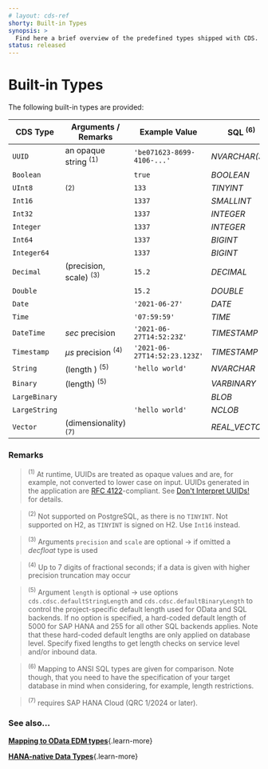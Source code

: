 ```yaml
---
# layout: cds-ref
shorty: Built-in Types
synopsis: >
  Find here a brief overview of the predefined types shipped with CDS.
status: released
---
```



# Built-in Types


The following built-in types are provided:


| CDS Type | Arguments / Remarks | Example Value | SQL <sup>(6)</sup> |
| --- | --- | ---  | --- |
| `UUID` | an opaque string <sup>(1)</sup> | `'be071623-8699-4106-...'` | _NVARCHAR(36)_  |
| `Boolean` | | `true` | _BOOLEAN_  |
| `UInt8` | <sup>(2)</sup> | `133` | _TINYINT_  |
| `Int16` | | `1337` | _SMALLINT_  |
| `Int32` | | `1337` | _INTEGER_  |
| `Integer` | | `1337` | _INTEGER_  |
| `Int64` | | `1337` | _BIGINT_  |
| `Integer64` | | `1337` | _BIGINT_  |
| `Decimal` | (precision, scale) <sup>(3)</sup> | `15.2` | _DECIMAL_  |
| `Double` | | `15.2` | _DOUBLE_  |
| `Date` | | `'2021-06-27'` | _DATE_  |
| `Time` | | `'07:59:59'` | _TIME_  |
| `DateTime` | _sec_ precision | `'2021-06-27T14:52:23Z'` | _TIMESTAMP_  |
| `Timestamp` | _µs_ precision <sup>(4)</sup> | `'2021-06-27T14:52:23.123Z'` |  _TIMESTAMP_  |
| `String` | (length ) <sup>(5)</sup> | `'hello world'` | _NVARCHAR_  |
| `Binary` | (length) <sup>(5)</sup> | |  _VARBINARY_  |
| `LargeBinary` |  | | _BLOB_ |
| `LargeString` |  | `'hello world'` | _NCLOB_  |
| `Vector` | (dimensionality) <sup>(7)</sup> | |  _REAL_VECTOR_  |


### Remarks


> <sup>(1)</sup> At runtime, UUIDs are treated as opaque values and are, for example, not converted to lower case on input. UUIDs generated in the application are [RFC 4122](https://tools.ietf.org/html/rfc4122)-compliant. See [Don't Interpret UUIDs!](../guides/domain-modeling#don-t-interpret-uuids) for details.

> <sup>(2)</sup> Not supported on PostgreSQL, as there is no `TINYINT`. Not supported on H2, as `TINYINT` is signed on H2. Use `Int16` instead.

> <sup>(3)</sup> Arguments `precision` and `scale` are optional → if omitted a *decfloat* type is used

> <sup>(4)</sup> Up to 7 digits of fractional seconds; if a data is given with higher precision truncation may occur

> <sup>(5)</sup> Argument `length` is optional → use options `cds.cdsc.defaultStringLength` and `cds.cdsc.defaultBinaryLength` to control the project-specific default length used for OData and SQL backends. If no option is specified, a hard-coded default length of 5000 for SAP HANA and 255 for all other SQL backends applies. Note that these hard-coded default lengths are only applied on database level. Specify fixed lengths to get length checks on service level and/or inbound data.

> <sup>(6)</sup> Mapping to ANSI SQL types are given for comparison. Note though, that you need to have the specification of your target database in mind when considering, for example, length restrictions.

> <sup>(7)</sup> requires SAP HANA Cloud (QRC 1/2024 or later).

### See also...

[**Mapping to OData EDM types**](../advanced/odata#type-mapping){.learn-more}

[**HANA-native Data Types**](../advanced/hana#hana-types){.learn-more}
